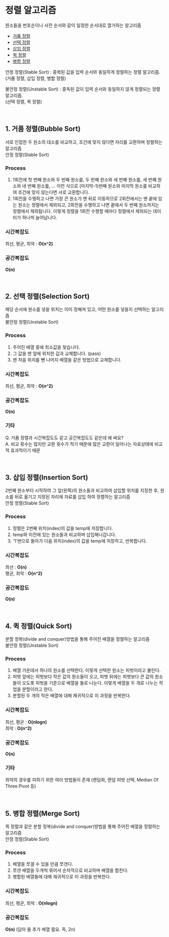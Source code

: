 # 정렬 알고리즘

원소들을 번호순이나 사전 순서와 같이 일정한 순서대로 열거하는 알고리즘

- [거품 정렬](#1-거품-정렬bubble-sort)
- [선택 정렬](#2-선택-정렬selection-sort)
- [삽입 정렬](#3-삽입-정렬insertion-sort)
- [퀵 정렬](#4-퀵-정렬quick-sort)
- [병합 정렬](#5-병합-정렬merge-sort)

안정 정렬(Stable Sort) : 중복된 값을 입력 순서와 동일하게 정렬하는 정렬 알고리즘.  
(거품 정렬, 삽입 정렬, 병합 정렬)

불안정 정렬(Unstable Sort) : 중독된 값이 입력 순서와 동일하지 않게 정렬되는 정렬 알고리즘.  
(선택 정렬, 퀵 정렬)

</br>

## 1. 거품 정렬(Bubble Sort)

서로 인접한 두 원소의 대소를 비교하고, 조건에 맞지 않다면 자리를 교환하며 정렬하는 알고리즘  
안정 정렬(Stable Sort)

### Process

1. 1회전에 첫 번째 원소와 두 번째 원소를, 두 번째 원소와 세 번째 원소를, 세 번째 원소와 네 번째 원소를, … 이런 식으로 (마지막-1)번째 원소와 마지막 원소를 비교하여 조건에 맞지 않는다면 서로 교환합니다.
2. 1회전을 수행하고 나면 가장 큰 원소가 맨 뒤로 이동하므로 2회전에서는 맨 끝에 있는 원소는 정렬에서 제외되고, 2회전을 수행하고 나면 끝에서 두 번째 원소까지는 정렬에서 제외됩니다. 이렇게 정렬을 1회전 수행할 때마다 정렬에서 제외되는 데이터가 하나씩 늘어납니다.

### 시간복잡도

최선, 평균, 최악 : **O(n^2)**

### 공간복잡도

**O(n)**

</br>

## 2. 선택 정렬(Selection Sort)

해당 순서에 원소를 넣을 위치는 이미 정해져 있고, 어떤 원소를 넣을지 선택하는 알고리즘  
불안정 정렬(Unstable Sort)

### Process

1. 주어진 배열 중에 최소값을 찾습니다.
2. 그 값을 맨 앞에 위치한 값과 교체합니다. (pass)
3. 맨 처음 위치를 뺀 나머지 배열을 같은 방법으로 교체합니다.

### 시간복잡도

최선, 평균, 최악 : **O(n^2)**

### 공간복잡도

**O(n)**

### 기타

Q. 거품 정렬과 시간복잡도도 같고 공간복잡도도 같은데 왜 써요?  
A. 비교 횟수는 많지만 교환 횟수가 적기 때문에 많은 교환이 일어나는 자료상태에 비교적 효과적이기 때문

</br>

## 3. 삽입 정렬(Insertion Sort)

2번째 원소부터 시작하여 그 앞(왼쪽)의 원소들과 비교하여 삽입할 위치를 지정한 후, 원소를 뒤로 옮기고 지정된 자리에 자료를 삽입 하여 정렬하는 알고리즘  
안정 정렬(Stable Sort)

### Process

1. 정렬은 2번째 위치(index)의 값을 temp에 저장합니다.
2. temp와 이전에 있는 원소들과 비교하며 삽입해나갑니다.
3. '1'번으로 돌아가 다음 위치(index)의 값을 temp에 저장하고, 반복합니다.

### 시간복잡도

최선 : **O(n)**  
 평균, 최악 : **O(n^2)**

### 공간복잡도

**O(n)**

</br>

## 4. 퀵 정렬(Quick Sort)

분할 정복(divide and conquer)방법을 통해 주어진 배열을 정렬하는 알고리즘  
불안정 정렬(Unstable Sort)

### Process

1. 배열 가운데서 하나의 원소를 선택한다. 이렇게 선택한 원소는 피벗이라고 불린다.
2. 피벗 앞에는 피벗보다 작은 값의 원소들이 오고, 피벗 뒤에는 피벗보다 큰 값의 원소들이 오도롯 피벗을 기준으로 배열을 둘로 나눈다. 이렇게 배열을 두 개로 나누는 작업을 분할이라고 한다.
3. 분할된 두 개의 작은 배열에 대해 재귀적으로 이 과정을 반복한다.

### 시간복잡도

최선, 평균 : **O(nlogn)**  
 최악 : **O(n^2)**

### 공간복잡도

**O(n)**

### 기타

최악의 경우를 피하기 위한 여러 방법들이 존재 (랜덤화, 랜덤 피벗 선택, Median Of Three Pivot 등)

</br>

## 5. 병합 정렬(Merge Sort)

퀵 정렬과 같은 분할 정복(divide and conquer)방법을 통해 주어진 배열을 정렬하는 알고리즘  
안정 정렬(Stable Sort)

### Process

1. 배열을 쪼갤 수 있을 만큼 쪼갠다.
2. 쪼갠 배열을 두개씩 묶어서 순차적으로 비교하며 배열을 합친다.
3. 병합된 배열들에 대해 재귀적으로 이 과정을 반복한다.

### 시간복잡도

최선, 평균, 최악 : **O(nlogn)**

### 공간복잡도

**O(n)** (담아 둘 추가 배열 필요. 즉, 2n)
